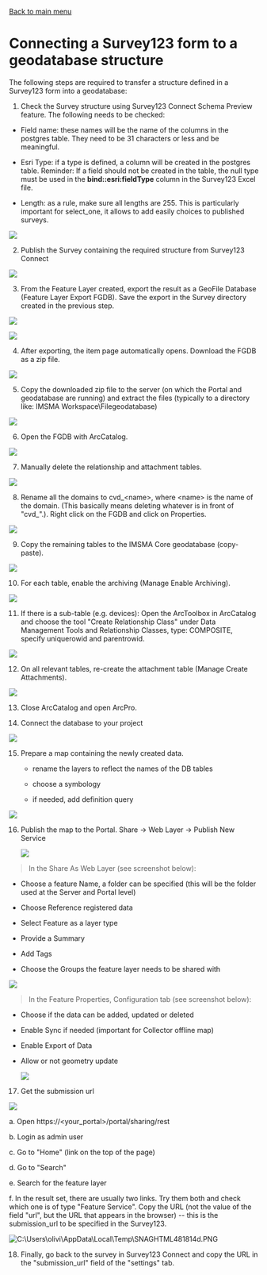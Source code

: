 [Back to main menu](../index.md)  

Connecting a Survey123 form to a geodatabase structure
======================================================

The following steps are required to transfer a structure defined in a
Survey123 form into a geodatabase:

1.  Check the Survey structure using Survey123 Connect Schema Preview
    feature. The following needs to be checked:

-   Field name: these names will be the name of the columns in the
    postgres table. They need to be 31 characters or less and be
    meaningful.

-   Esri Type: if a type is defined, a column will be created in the
    postgres table. Reminder: If a field should not be created in the
    table, the null type must be used in the **bind::esri:fieldType**
    column in the Survey123 Excel file.

-   Length: as a rule, make sure all lengths are 255. This is
    particularly important for select\_one, it allows to add easily
    choices to published surveys.

![](media/Connecting_a_Survey123_form_to_a_Geodatabase_Structure/image1.png)


2.  Publish the Survey containing the required structure from Survey123
    Connect

![](media/Connecting_a_Survey123_form_to_a_Geodatabase_Structure/image2.png) 

3.  From the Feature Layer created, export the result as a GeoFile
    Database (Feature Layer Export FGDB). Save the export in the Survey
    directory created in the previous step.

![](media/Connecting_a_Survey123_form_to_a_Geodatabase_Structure/image3.png)


![](media/Connecting_a_Survey123_form_to_a_Geodatabase_Structure/image4.png)


4.  After exporting, the item page automatically opens. Download the
    FGDB as a zip file.

![](media/Connecting_a_Survey123_form_to_a_Geodatabase_Structure/image5.png)


5.  Copy the downloaded zip file to the server (on which the Portal and
    geodatabase are running) and extract the files (typically to a
    directory like: IMSMA Workspace\\Filegeodatabase)

![](media/Connecting_a_Survey123_form_to_a_Geodatabase_Structure/image6.png)


6.  Open the FGDB with ArcCatalog.

![](media/Connecting_a_Survey123_form_to_a_Geodatabase_Structure/image7.png)


7.  Manually delete the relationship and attachment tables.

![](media/Connecting_a_Survey123_form_to_a_Geodatabase_Structure/image8.png)


8.  Rename all the domains to cvd\_\<name\>, where \<name\> is the name
    of the domain. (This basically means deleting whatever is in front
    of "cvd\_".). Right click on the FGDB and click on Properties.

![](media/Connecting_a_Survey123_form_to_a_Geodatabase_Structure/image9.png)


9.  Copy the remaining tables to the IMSMA Core geodatabase
    (copy-paste).

![](media/Connecting_a_Survey123_form_to_a_Geodatabase_Structure/image10.png)


10. For each table, enable the archiving (Manage Enable Archiving).

![](media/Connecting_a_Survey123_form_to_a_Geodatabase_Structure/image11.png)


11. If there is a sub-table (e.g. devices): Open the ArcToolbox in
    ArcCatalog and choose the tool "Create Relationship Class" under
    Data Management Tools and Relationship Classes, type: COMPOSITE,
    specify uniquerowid and parentrowid.

![](media/Connecting_a_Survey123_form_to_a_Geodatabase_Structure/image12.png)


12. On all relevant tables, re-create the attachment table (Manage
    Create Attachments).

![](media/Connecting_a_Survey123_form_to_a_Geodatabase_Structure/image13.png)


13. Close ArcCatalog and open ArcPro.

14. Connect the database to your project

![](media/Connecting_a_Survey123_form_to_a_Geodatabase_Structure/image14.png)


15. Prepare a map containing the newly created data.

    -   rename the layers to reflect the names of the DB tables

    -   choose a symbology

    -   if needed, add definition query

![](media/Connecting_a_Survey123_form_to_a_Geodatabase_Structure/image15.png)


16. Publish the map to the Portal. Share -\> Web Layer -\> Publish New
    Service

    ![](media/Connecting_a_Survey123_form_to_a_Geodatabase_Structure/image16.png)
    

> In the Share As Web Layer (see screenshot below):

-   Choose a feature Name, a folder can be specified (this will be the
    folder used at the Server and Portal level)

-   Choose Reference registered data

-   Select Feature as a layer type

-   Provide a Summary

-   Add Tags

-   Choose the Groups the feature layer needs to be shared with

![](media/Connecting_a_Survey123_form_to_a_Geodatabase_Structure/image17.png)


> In the Feature Properties, Configuration tab (see screenshot below):

-   Choose if the data can be added, updated or deleted

-   Enable Sync if needed (important for Collector offline map)

-   Enable Export of Data

-   Allow or not geometry update

    ![](media/Connecting_a_Survey123_form_to_a_Geodatabase_Structure/image18.png)
    

17. Get the submission url

![](media/Connecting_a_Survey123_form_to_a_Geodatabase_Structure/image19.png)


a.  Open https://\<your\_portal\>/portal/sharing/rest

b.  Login as admin user

c.  Go to "Home" (link on the top of the page)

d.  Go to "Search"

e.  Search for the feature layer

f.  In the result set, there are usually two links. Try them both and
    check which one is of type "Feature Service". Copy the URL (not the
    value of the field "url", but the URL that appears in the browser)
    -- this is the submission\_url to be specified in the Survey123.

![C:\\Users\\olivi\\AppData\\Local\\Temp\\SNAGHTML481814d.PNG](media/Connecting_a_Survey123_form_to_a_Geodatabase_Structure/image20.png)


18. Finally, go back to the survey in Survey123 Connect and copy the URL
    in the "submission\_url" field of the "settings" tab.
